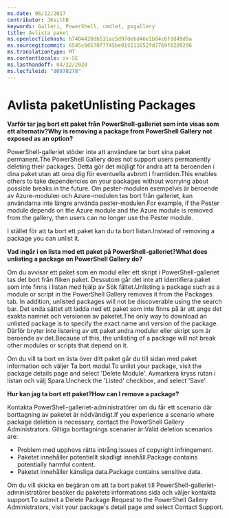 ```yaml
---
ms.date: 06/12/2017
contributor: JKeithB
keywords: Galleri, PowerShell, cmdlet, psgallery
title: Avlista paket
ms.openlocfilehash: b7404420db531ac5d97debd46e1b84c6fdd49d9a
ms.sourcegitcommit: 6545c60578f7745be015111052fd7769f8289296
ms.translationtype: MT
ms.contentlocale: sv-SE
ms.lasthandoff: 04/22/2020
ms.locfileid: "80978278"
---
```

# <a name="unlisting-packages"></a><span data-ttu-id="3bb8f-103">Avlista paket</span><span class="sxs-lookup"><span data-stu-id="3bb8f-103">Unlisting Packages</span></span>

<span data-ttu-id="3bb8f-104">**Varför tar jag bort ett paket från PowerShell-galleriet som inte visas som ett alternativ?**</span><span class="sxs-lookup"><span data-stu-id="3bb8f-104">**Why is removing a package from PowerShell Gallery not exposed as an option?**</span></span>

<span data-ttu-id="3bb8f-105">PowerShell-galleriet stöder inte att användare tar bort sina paket permanent.</span><span class="sxs-lookup"><span data-stu-id="3bb8f-105">The PowerShell Gallery does not support users permanently deleting their packages.</span></span>
<span data-ttu-id="3bb8f-106">Detta gör det möjligt för andra att ta beroenden i dina paket utan att oroa dig för eventuella avbrott i framtiden.</span><span class="sxs-lookup"><span data-stu-id="3bb8f-106">This enables others to take dependencies on your packages without worrying about possible breaks in the future.</span></span>
<span data-ttu-id="3bb8f-107">Om pester-modulen exempelvis är beroende av Azure-modulen och Azure-modulen tas bort från galleriet, kan användarna inte längre använda pester-modulen.</span><span class="sxs-lookup"><span data-stu-id="3bb8f-107">For example, if the Pester module depends on the Azure module and the Azure module is removed from the gallery, then users can no longer use the Pester module.</span></span>

<span data-ttu-id="3bb8f-108">I stället för att ta bort ett paket kan du ta bort listan.</span><span class="sxs-lookup"><span data-stu-id="3bb8f-108">Instead of removing a package you can unlist it.</span></span>

<span data-ttu-id="3bb8f-109">**Vad ingår i en lista med ett paket på PowerShell-galleriet?**</span><span class="sxs-lookup"><span data-stu-id="3bb8f-109">**What does unlisting a package on PowerShell Gallery do?**</span></span>

<span data-ttu-id="3bb8f-110">Om du avvisar ett paket som en modul eller ett skript i PowerShell-galleriet tas det bort från fliken paket. Dessutom går det inte att identifiera paket som inte finns i listan med hjälp av Sök fältet.</span><span class="sxs-lookup"><span data-stu-id="3bb8f-110">Unlisting a package such as a module or script in the PowerShell Gallery removes it from the Packages tab. In addition, unlisted packages will not be discoverable using the search bar.</span></span>
<span data-ttu-id="3bb8f-111">Det enda sättet att ladda ned ett paket som inte finns på är att ange det exakta namnet och versionen av paketet.</span><span class="sxs-lookup"><span data-stu-id="3bb8f-111">The only way to download an unlisted package is to specify the exact name and version of the package.</span></span>
<span data-ttu-id="3bb8f-112">Därför bryter inte listering av ett paket andra moduler eller skript som är beroende av det.</span><span class="sxs-lookup"><span data-stu-id="3bb8f-112">Because of this, the unlisting of a package will not break other modules or scripts that depend on it.</span></span>

<span data-ttu-id="3bb8f-113">Om du vill ta bort en lista över ditt paket går du till sidan med paket information och väljer Ta bort modul.</span><span class="sxs-lookup"><span data-stu-id="3bb8f-113">To unlist your package, visit the package details page and select 'Delete Module'.</span></span> <span data-ttu-id="3bb8f-114">Avmarkera kryss rutan i listan och välj Spara.</span><span class="sxs-lookup"><span data-stu-id="3bb8f-114">Uncheck the 'Listed' checkbox, and select 'Save'.</span></span>

<span data-ttu-id="3bb8f-115">**Hur kan jag ta bort ett paket?**</span><span class="sxs-lookup"><span data-stu-id="3bb8f-115">**How can I remove a package?**</span></span>

<span data-ttu-id="3bb8f-116">Kontakta PowerShell-galleriet-administratörer om du får ett scenario där borttagning av paketet är nödvändigt.</span><span class="sxs-lookup"><span data-stu-id="3bb8f-116">If you experience a scenario where package deletion is necessary, contact the PowerShell Gallery Administrators.</span></span>
<span data-ttu-id="3bb8f-117">Giltiga borttagnings scenarier är:</span><span class="sxs-lookup"><span data-stu-id="3bb8f-117">Valid deletion scenarios are:</span></span>
- <span data-ttu-id="3bb8f-118">Problem med upphovs rätts intrång.</span><span class="sxs-lookup"><span data-stu-id="3bb8f-118">Issues of copyright infringement.</span></span>
- <span data-ttu-id="3bb8f-119">Paketet innehåller potentiellt skadligt innehåll.</span><span class="sxs-lookup"><span data-stu-id="3bb8f-119">Package contains potentially harmful content.</span></span>
- <span data-ttu-id="3bb8f-120">Paketet innehåller känsliga data.</span><span class="sxs-lookup"><span data-stu-id="3bb8f-120">Package contains sensitive data.</span></span>

<span data-ttu-id="3bb8f-121">Om du vill skicka en begäran om att ta bort paket till PowerShell-galleriet-administratörer besöker du paketets informations sida och väljer kontakta support.</span><span class="sxs-lookup"><span data-stu-id="3bb8f-121">To submit a Delete Package Request to the PowerShell Gallery Administrators, visit your package's detail page and select Contact Support.</span></span>
